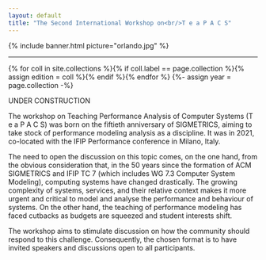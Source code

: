 ```yaml
---
layout: default
title: "The Second International Workshop on<br/>T e a P A C S"
---
```


{% include banner.html picture="orlando.jpg" %}<!-- @IGNORE PREVIOUS: link -->

---

{% for coll in site.collections %}{% if coll.label == page.collection %}{% assign edition = coll %}{% endif %}{% endfor %}
{%- assign year = page.collection -%}

UNDER CONSTRUCTION

The workshop on Teaching Performance Analysis of Computer Systems (T e a P A C S) was born on the fiftieth anniversary of SIGMETRICS, aiming to take stock of performance modeling analysis as a discipline. It was in 2021, co-located with the IFIP Performance conference in Milano, Italy.

The need to open the discussion on this topic comes, on the one hand, from the obvious consideration that, in the 50 years since the formation of ACM SIGMETRICS and IFIP TC 7 (which includes WG 7.3 Computer System Modeling), computing systems have changed drastically. The growing complexity of systems, services, and their relative context makes it more urgent and critical to model and analyse the performance and behaviour of systems. On the other hand, the teaching of performance modeling has faced cutbacks as budgets are squeezed and student interests shift.

The workshop aims to stimulate discussion on how the community should respond to this challenge. Consequently, the chosen format is to have invited speakers and discussions open to all participants.
